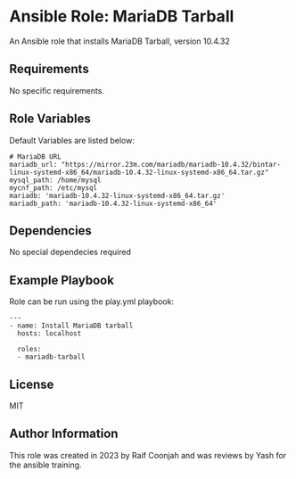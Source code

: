 Ansible Role: MariaDB Tarball
=========

An Ansible role that installs MariaDB Tarball, version 10.4.32

Requirements
------------

No specific requirements. 

Role Variables
--------------

Default Variables are listed below: 

```shell
# MariaDB URL
mariadb_url: "https://mirror.23m.com/mariadb/mariadb-10.4.32/bintar-linux-systemd-x86_64/mariadb-10.4.32-linux-systemd-x86_64.tar.gz"
mysql_path: /home/mysql
mycnf_path: /etc/mysql
mariadb: 'mariadb-10.4.32-linux-systemd-x86_64.tar.gz'
mariadb_path: 'mariadb-10.4.32-linux-systemd-x86_64'
```

Dependencies
------------

No special dependecies required

Example Playbook
----------------

Role can be run using the play.yml playbook:

```shell
---
- name: Install MariaDB tarball
  hosts: localhost
  
  roles:
  - mariadb-tarball
```

License
-------

MIT

Author Information
------------------

This role was created in 2023 by Raif Coonjah and was reviews by Yash for the ansible training.
